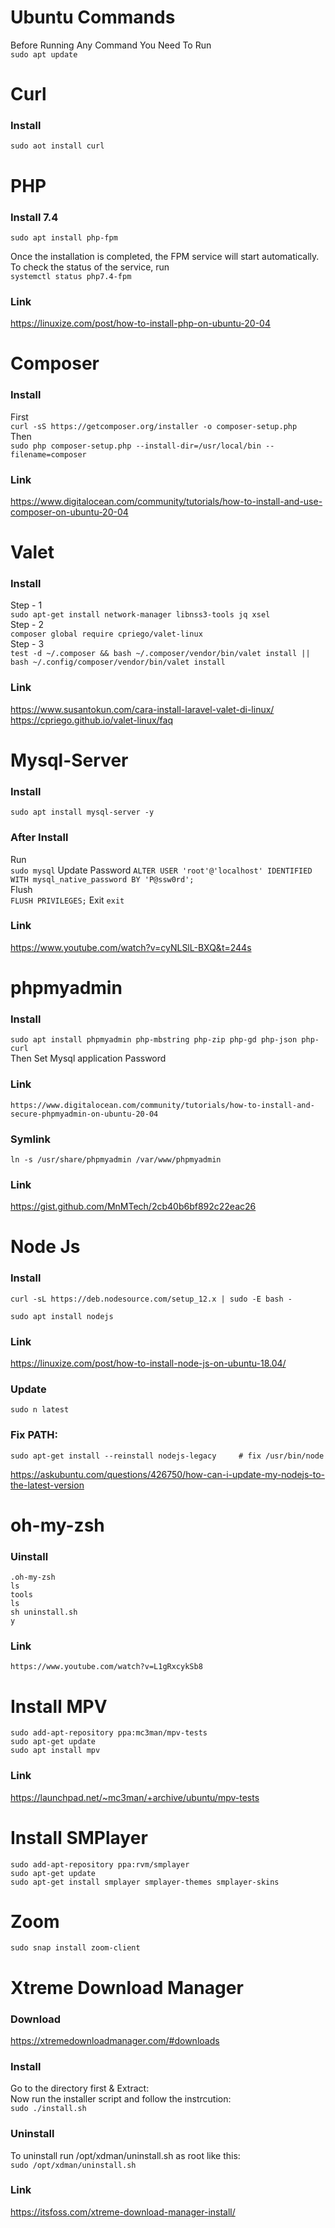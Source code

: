 # Ubuntu Commands

Before Running Any Command You Need To Run\
`sudo apt update`

# Curl
### Install
`sudo aot install curl`

# PHP
### Install 7.4
`sudo apt install php-fpm`

Once the installation is completed, the FPM service will start automatically. To check the status of the service, run\
`systemctl status php7.4-fpm`

### Link
https://linuxize.com/post/how-to-install-php-on-ubuntu-20-04

# Composer
### Install
First\
`curl -sS https://getcomposer.org/installer -o composer-setup.php`\
Then\
`sudo php composer-setup.php --install-dir=/usr/local/bin --filename=composer`

### Link
https://www.digitalocean.com/community/tutorials/how-to-install-and-use-composer-on-ubuntu-20-04


# Valet
### Install
Step - 1 \
`sudo apt-get install network-manager libnss3-tools jq xsel`\
Step - 2 \
`composer global require cpriego/valet-linux`\
Step - 3 \
`test -d ~/.composer && bash ~/.composer/vendor/bin/valet install || bash ~/.config/composer/vendor/bin/valet install`
### Link
https://www.susantokun.com/cara-install-laravel-valet-di-linux/
https://cpriego.github.io/valet-linux/faq

# Mysql-Server 
### Install
`sudo apt install mysql-server -y`

### After Install
Run\
`sudo mysql`
Update Password
`ALTER USER 'root'@'localhost' IDENTIFIED WITH mysql_native_password BY 'P@ssw0rd';`\
Flush\
`FLUSH PRIVILEGES;`
Exit
`exit`

### Link
https://www.youtube.com/watch?v=cyNLSlL-BXQ&t=244s

# phpmyadmin 
### Install
`sudo apt install phpmyadmin php-mbstring php-zip php-gd php-json php-curl`\
Then Set Mysql application Password
### Link
`https://www.digitalocean.com/community/tutorials/how-to-install-and-secure-phpmyadmin-on-ubuntu-20-04`

### Symlink
`ln -s /usr/share/phpmyadmin /var/www/phpmyadmin`

### Link
https://gist.github.com/MnMTech/2cb40b6bf892c22eac26

# Node Js 
### Install

`curl -sL https://deb.nodesource.com/setup_12.x | sudo -E bash -`

`sudo apt install nodejs`

### Link
https://linuxize.com/post/how-to-install-node-js-on-ubuntu-18.04/



### Update
`sudo n latest`

### Fix PATH:

`sudo apt-get install --reinstall nodejs-legacy     # fix /usr/bin/node`

https://askubuntu.com/questions/426750/how-can-i-update-my-nodejs-to-the-latest-version



  # oh-my-zsh
  ### Uinstall

  `.oh-my-zsh`\
  `ls`\
  `tools`\
  `ls`\
  `sh uninstall.sh`\
  `y`

### Link
`https://www.youtube.com/watch?v=L1gRxcykSb8`



# Install MPV
`sudo add-apt-repository ppa:mc3man/mpv-tests`\
`sudo apt-get update`\
`sudo apt install mpv`

### Link
https://launchpad.net/~mc3man/+archive/ubuntu/mpv-tests
 

# Install SMPlayer
  `sudo add-apt-repository ppa:rvm/smplayer`\
  `sudo apt-get update`\
  `sudo apt-get install smplayer smplayer-themes smplayer-skins`



  # Zoom
  `sudo snap install zoom-client`


  # Xtreme Download Manager
  ### Download
  https://xtremedownloadmanager.com/#downloads
  ### Install
  Go to the directory first & Extract: \
  Now run the installer script and follow the instrcution:\
  `sudo ./install.sh`


  ### Uninstall
  To uninstall run /opt/xdman/uninstall.sh as root like this:\
  `sudo /opt/xdman/uninstall.sh`


  ### Link
  https://itsfoss.com/xtreme-download-manager-install/